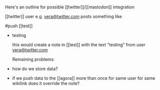 Here's an outline for possible [[twitter]]/[[mastodon]] integration

[[twitter]] user e.g. vera@twitter.com posts something like 


#push [[test]]

- testing
  
  
  this would create a note in [[test]] with the text "testing" from user vera@twitter.com
  
  Remaining problems:
- how do we store data?
- if we push data to the [[agora]] more than once for same user for same wikilink does it override the note?
  
  